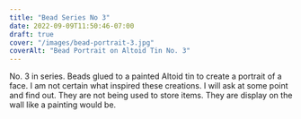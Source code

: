 ```yaml
---
title: "Bead Series No 3"
date: 2022-09-09T11:50:46-07:00
draft: true
cover: "/images/bead-portrait-3.jpg"
coverAlt: "Bead Portrait on Altoid Tin No. 3"
---
```


No. 3 in series. Beads glued to a painted Altoid tin to create a portrait of a face.
I am not certain what inspired these creations. I will ask at some point and find out.
They are not being used to store items. They are display on the wall like a painting would be.
